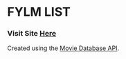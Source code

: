 # FYLM LIST

### Visit Site [Here](https://fylmlist.herokuapp.com)

Created using the [Movie Database API](https://www.themoviedb.org/documentation/api?language=en-US). 
